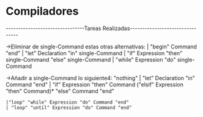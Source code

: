 # Compiladores
--------------------------------Tareas Realizadas--------------------------------

->Eliminar de single-Command estas otras alternativas:
    | "begin" Command "end"
    | "let" Declaration "in" single-Command
    | "if" Expression "then" single-Command "else" single-Command
    | "while" Expression "do" single-Command

->Añadir a single-Command lo siguiente4:
	"nothing"
	| "let" Declaration "in" Command "end"
	| "if" Expression "then" Command ("elsif" Expression "then" Command)*
		"else" Command "end"

	
	|"loop" "while" Expression "do" Command "end"
	| "loop" "until" Expression "do" Command "end"
